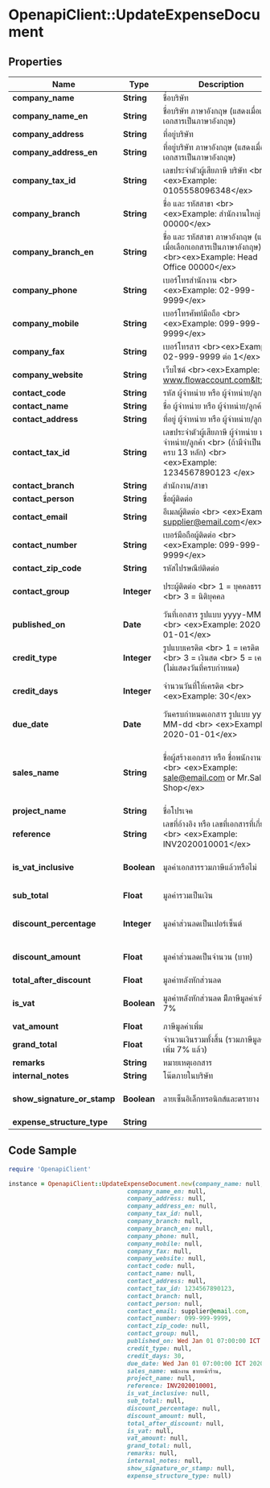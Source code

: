 # OpenapiClient::UpdateExpenseDocument

## Properties

Name | Type | Description | Notes
------------ | ------------- | ------------- | -------------
**company_name** | **String** | ชื่อบริษัท | 
**company_name_en** | **String** | ชื่อบริษัท ภาษาอังกฤษ (แสดงเมื่อเลือกเอกสารเป็นภาษาอังกฤษ) | [optional] 
**company_address** | **String** | ที่อยู่บริษัท | 
**company_address_en** | **String** | ที่อยู่บริษัท ภาษาอังกฤษ (แสดงเมื่อเลือกเอกสารเป็นภาษาอังกฤษ) | [optional] 
**company_tax_id** | **String** | เลขประจำตัวผู้เสียภาษี บริษัท &lt;br&gt;&lt;ex&gt;Example: 0105558096348&lt;/ex&gt; | [optional] 
**company_branch** | **String** | ชื่อ และ รหัสสาขา &lt;br&gt;&lt;ex&gt;Example: สำนักงานใหญ่ 00000&lt;/ex&gt; | 
**company_branch_en** | **String** | ชื่อ และ รหัสสาขา ภาษาอังกฤษ (แสดงเมื่อเลือกเอกสารเป็นภาษาอังกฤษ) &lt;br&gt;&lt;ex&gt;Example: Head Office 00000&lt;/ex&gt; | [optional] 
**company_phone** | **String** | เบอร์โทรสำนักงาน &lt;br&gt;&lt;ex&gt;Example: 02-999-9999&lt;/ex&gt; | [optional] 
**company_mobile** | **String** | เบอร์โทรศัพท์มือถือ &lt;br&gt;&lt;ex&gt;Example: 099-999-9999&lt;/ex&gt; | [optional] 
**company_fax** | **String** | เบอร์โทรสาร &lt;br&gt;&lt;ex&gt;Example: 02-999-9999 ต่อ 1&lt;/ex&gt; | [optional] 
**company_website** | **String** | เว็บไซต์ &lt;br&gt;&lt;ex&gt;Example: www.flowaccount.com&lt;/ex&gt; | [optional] 
**contact_code** | **String** | รหัส ผู้จำหน่าย หรือ ผู้จำหน่าย/ลูกค้า | [optional] 
**contact_name** | **String** | ชื่อ ผู้จำหน่าย หรือ ผู้จำหน่าย/ลูกค้า | 
**contact_address** | **String** | ที่อยู่ ผู้จำหน่าย หรือ ผู้จำหน่าย/ลูกค้า | [optional] 
**contact_tax_id** | **String** | เลขประจำตัวผู้เสียภาษี ผู้จำหน่าย หรือ ผู้จำหน่าย/ลูกค้า &lt;br&gt; (ถ้ามีจำเป็นต้องครบ 13 หลัก) &lt;br&gt; &lt;ex&gt;Example: 1234567890123 &lt;/ex&gt; | [optional] 
**contact_branch** | **String** | สำนักงาน/สาขา | [optional] 
**contact_person** | **String** | ชื่อผู้ติดต่อ | [optional] 
**contact_email** | **String** | อีเมลผู้ติดต่อ &lt;br&gt; &lt;ex&gt;Example: supplier@email.com&lt;/ex&gt; | [optional] 
**contact_number** | **String** | เบอร์มือถือผู้ติดต่อ &lt;br&gt; &lt;ex&gt;Example: 099-999-9999&lt;/ex&gt; | [optional] 
**contact_zip_code** | **String** | รหัสไปรษณีย์ติดต่อ | [optional] 
**contact_group** | **Integer** | ประผู้ติดต่อ &lt;br&gt; 1 &#x3D; บุคคลธรรมดา &lt;br&gt; 3 &#x3D; นิติบุคคล | [optional] [default to 1]
**published_on** | **Date** | วันที่เอกสาร รูปแบบ yyyy-MM-dd &lt;br&gt; &lt;ex&gt;Example: 2020-01-01&lt;/ex&gt; | 
**credit_type** | **Integer** | รูปแบบเครดิต &lt;br&gt; 1 &#x3D; เครดิต (วัน) &lt;br&gt; 3 &#x3D; เงินสด  &lt;br&gt; 5 &#x3D; เครดิต (ไม่แสดงวันที่ครบกำหนด) | [optional] [default to 1]
**credit_days** | **Integer** | จำนวนวันที่ให้เครดิต &lt;br&gt; &lt;ex&gt;Example: 30&lt;/ex&gt; | [optional] [default to 0]
**due_date** | **Date** | วันครบกำหนดเอกสาร รูปแบบ yyyy-MM-dd &lt;br&gt; &lt;ex&gt;Example: 2020-01-01&lt;/ex&gt; | [optional] 
**sales_name** | **String** | ชื่อผู้สร้างเอกสาร หรือ ชื่อพนักงานขาย &lt;br&gt; &lt;ex&gt;Example: sale@email.com or Mr.Sale Shop&lt;/ex&gt; | [optional] [default to &#39;อีเมล หรือ ชื่อผู้สร้างเอกสาร&#39;]
**project_name** | **String** | ชื่อโปรเจค | [optional] 
**reference** | **String** | เลขที่อ้างอิง หรือ เลขที่เอกสารที่เกี่ยวข้อง &lt;br&gt; &lt;ex&gt;Example: INV2020010001&lt;/ex&gt; | [optional] 
**is_vat_inclusive** | **Boolean** | มูลค่าเอกสารรวมภาษีแล้วหรือไม่ | [optional] [default to false]
**sub_total** | **Float** | มูลค่ารวมเป็นเงิน | [default to 0]
**discount_percentage** | **Integer** | มูลค่าส่วนลดเป็นเปอร์เซ็นต์ | [optional] [default to 0]
**discount_amount** | **Float** | มูลค่าส่วนลดเป็นจำนวน (บาท) | [optional] [default to 0]
**total_after_discount** | **Float** | มูลค่าหลังหักส่วนลด | 
**is_vat** | **Boolean** | มูลค่าหลังหักส่วนลด มีีภาษีมูลค่าเพิ่ม 7% | [optional] [default to false]
**vat_amount** | **Float** | ภาษีมูลค่าเพิ่ม | [optional] 
**grand_total** | **Float** | จำนวนเงินรวมทั้งสิ้น (รวมภาษีมูลค่าเพิ่ม 7% แล้ว) | 
**remarks** | **String** | หมายเหตุเอกสาร | [optional] 
**internal_notes** | **String** | โน๊ตภายในบริษัท | [optional] 
**show_signature_or_stamp** | **Boolean** | ลายเซ็นอิเล็กทรอนิกส์และตรายาง | [optional] [default to true]
**expense_structure_type** | **String** |  | [optional] 

## Code Sample

```ruby
require 'OpenapiClient'

instance = OpenapiClient::UpdateExpenseDocument.new(company_name: null,
                                 company_name_en: null,
                                 company_address: null,
                                 company_address_en: null,
                                 company_tax_id: null,
                                 company_branch: null,
                                 company_branch_en: null,
                                 company_phone: null,
                                 company_mobile: null,
                                 company_fax: null,
                                 company_website: null,
                                 contact_code: null,
                                 contact_name: null,
                                 contact_address: null,
                                 contact_tax_id: 1234567890123,
                                 contact_branch: null,
                                 contact_person: null,
                                 contact_email: supplier@email.com,
                                 contact_number: 099-999-9999,
                                 contact_zip_code: null,
                                 contact_group: null,
                                 published_on: Wed Jan 01 07:00:00 ICT 2020,
                                 credit_type: null,
                                 credit_days: 30,
                                 due_date: Wed Jan 01 07:00:00 ICT 2020,
                                 sales_name: พนักงาน ขายหน้าร้าน,
                                 project_name: null,
                                 reference: INV2020010001,
                                 is_vat_inclusive: null,
                                 sub_total: null,
                                 discount_percentage: null,
                                 discount_amount: null,
                                 total_after_discount: null,
                                 is_vat: null,
                                 vat_amount: null,
                                 grand_total: null,
                                 remarks: null,
                                 internal_notes: null,
                                 show_signature_or_stamp: null,
                                 expense_structure_type: null)
```


